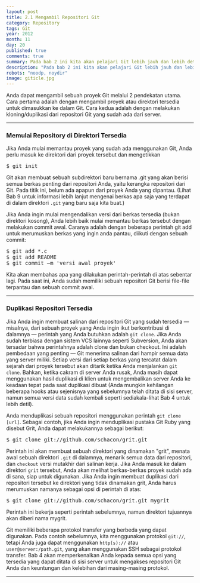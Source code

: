 ```yaml
---
layout: post
title: 2.1 Mengambil Repositori Git
category: Repository
tags: Git
year: 2012
month: 11
day: 20
published: true
comments: true
summary: Pada bab 2 ini kita akan pelajari Git lebih jauh dan lebih detail sehingga anda akan dengan mudah untuk menggunakan repository Git. Jika belum paham konsep awal yang dibahas pada bagian 1.1 sampai dengan 1.6, sebaiknya pelajari lagi, sehingga kita akan memahami dengan baik apa itu repository Git.
description: "Pada bab 2 ini kita akan pelajari Git lebih jauh dan lebih detail sehingga anda akan dengan mudah untuk menggunakan repository Git. Jika belum paham konsep awal yang dibahas pada bagian 1.1 sampai dengan 1.6, sebaiknya pelajari lagi, sehingga kita akan memahami dengan baik apa itu repository Git."
robots: "noodp, noydir"
image: giticle.jpg
---
```

<p>Anda dapat mengambil sebuah proyek Git melalui 2 pendekatan utama. Cara pertama adalah dengan mengambil proyek atau direktori tersedia untuk dimasukkan ke dalam Git. Cara kedua adalah dengan melakukan kloning/duplikasi dari repositori Git yang sudah ada dari server.</p><hr><h3>Memulai Repository di Direktori Tersedia</h3><p>Jika Anda mulai memantau proyek yang sudah ada menggunakan Git, Anda perlu masuk ke direktori dari proyek tersebut dan mengetikkan</p>
<pre>$ git init</pre>
<p>Git akan membuat sebuah subdirektori baru bernama .git yang akan berisi semua berkas penting dari repositori Anda, yaitu kerangka repositori dari Git. Pada titik ini, belum ada apapun dari proyek Anda yang dipantau. (Lihat Bab 9 untuk informasi lebih lanjut mengenai berkas apa saja yang terdapat di dalam direktori <code>.git</code> yang baru saja kita buat.)</p><p>Jika Anda ingin mulai mengendalikan versi dari berkas tersedia (bukan direktori kosong), Anda lebih baik mulai memantau berkas tersebut dengan melakukan commit awal. Caranya adalah dengan beberapa perintah </code>git add</code> untuk merumuskan berkas yang ingin anda pantau, diikuti dengan sebuah commit:</p>
<pre>$ git add *.c
$ git add README
$ git commit –m 'versi awal proyek'</pre>
<p>Kita akan membahas apa yang dilakukan perintah-perintah di atas sebentar lagi. Pada saat ini, Anda sudah memiliki sebuah repositori Git berisi file-file terpantau dan sebuah commit awal.</p><hr><h3>Duplikasi Repositori Tersedia</h3><p>Jika Anda ingin membuat salinan dari repositori Git yang sudah tersedia — misalnya, dari sebuah proyek yang Anda ingin ikut berkontribusi di dalamnya — perintah yang Anda butuhkan adalah <code>git clone</code>. Jika Anda sudah terbiasa dengan sistem VCS lainnya seperti Subversion, Anda akan tersadar bahwa perintahnya adalah clone dan bukan checkout. Ini adalah pembedaan yang penting — Git menerima salinan dari hampir semua data yang server miliki. Setiap versi dari setiap berkas yang tercatat dalam sejarah dari proyek tersebut akan ditarik ketika Anda menjalankan <code>git clone</code>. Bahkan, ketika cakram di server Anda rusak, Anda masih dapat menggunakan hasil duplikasi di klien untuk mengembalikan server Anda ke keadaan tepat pada saat duplikasi dibuat (Anda mungkin kehilangan beberapa hooks atau sejenisnya yang sebelumnya telah ditata di sisi server, namun semua versi data sudah kembali seperti sediakala-lihat Bab 4 untuk lebih detil).</p><p>Anda menduplikasi sebuah repositori menggunakan perintah <code>git clone [url]</code>. Sebagai contoh, jika Anda ingin menduplikasi pustaka Git Ruby yang disebut Grit, Anda dapat melakukannya sebagai berikut:</p>
<pre>$ git clone git://github.com/schacon/grit.git</pre>
<p>Perintah ini akan membuat sebuah direktori yang dinamakan "grit", menata awal sebuah direktori <code>.git</code> di dalamnya, menarik semua data dari repositori, dan <code>checkout</code> versi mutakhir dari salinan kerja. Jika Anda masuk ke dalam direktori <code>grit</code> tersebut, Anda akan melihat berkas-berkas proyek sudah ada di sana, siap untuk digunakan. Jika Anda ingin membuat duplikasi dari repositori tersebut ke direktori yang tidak dinamakan grit, Anda harus merumuskan namanya sebagai opsi di perintah di atas:</p>
<pre>$ git clone git://github.com/schacon/grit.git mygrit</pre>
<p>Perintah ini bekerja seperti perintah sebelumnya, namun direktori tujuannya akan diberi nama mygrit.</p><p>Git memiliki beberapa protokol transfer yang berbeda yang dapat digunakan. Pada contoh sebelumnya, kita menggunakan protokol <code>git://</code>, tetapi Anda juga dapat menggunakan <code>http(s)://</code> atau <code>user@server:/path.git</code>, yang akan menggunakan SSH sebagai protokol transfer. Bab 4 akan memperkenalkan Anda kepada semua opsi yang tersedia yang dapat ditata di sisi server untuk mengakses repositori Git Anda dan keuntungan dan kelebihan dari masing-masing protokol.</p><hr>
